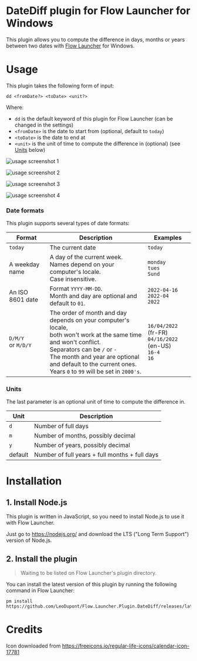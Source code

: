 # DateDiff plugin for Flow Launcher for Windows

This plugin allows you to compute the difference in days, months or years between two dates with [Flow Launcher](https://github.com/Flow-Launcher/Flow.Launcher) for Windows.

# Usage

This plugin takes the following form of input:
```
dd <fromDate?> <toDate> <unit?>
```

Where:
- `dd` is the default keyword of this plugin for Flow Launcher (can be changed in the settings)
- `<fromDate>` is the date to start from (optional, default to `today`)
- `<toDate>` is the date to end at
- `<unit>` is the unit of time to compute the difference in (optional) (see [Units](#units) below)

![usage screenshot 1](https://raw.githubusercontent.com/LeoDupont/Flow.Launcher.Plugin.WordReference/main/.readme-images/example1.png)


![usage screenshot 2](https://raw.githubusercontent.com/LeoDupont/Flow.Launcher.Plugin.WordReference/main/.readme-images/example2.png)


![usage screenshot 3](https://raw.githubusercontent.com/LeoDupont/Flow.Launcher.Plugin.WordReference/main/.readme-images/example3.png)


![usage screenshot 4](https://raw.githubusercontent.com/LeoDupont/Flow.Launcher.Plugin.WordReference/main/.readme-images/example4.png)

### Date formats

This plugin supports several types of date formats:

| Format | Description | Examples |
| ------ | ----------- | ------- |
| `today` | The current date | `today` |
| A weekday name | A day of the current week.<br/>Names depend on your computer's locale.<br/> Case insensitive. | `monday`<br/>`tues`<br/>`Sund` |
| An ISO 8601 date | Format `YYYY-MM-DD`.<br/> Month and day are optional and default to `01`. | `2022-04-16`<br/>`2022-04`<br/>`2022` |
| `D/M/Y`<br/>or `M/D/Y` | The order of month and day depends on your computer's locale, <br/>both won't work at the same time and won't conflict.<br/>Separators can be `/` or `-`<br/>The month and year are optional and default to the current ones.<br/>Years `0` to `99` will be set in `2000's`. | `16/04/2022` (fr-FR)<br/>`04/16/2022` (en-US)<br/>`16-4`<br/>`16` |

### Units

The last parameter is an optional unit of time to compute the difference in.

| Unit | Description |
| ----- | ----------- |
| `d` | Number of full days |
| `m` | Number of months, possibly decimal |
| `y` | Number of years, possibly decimal |
| default | Number of full years + full months + full days |

# Installation

## 1. Install Node.js

This plugin is written in JavaScript, so you need to install Node.js to use it with Flow Launcher.

Just go to https://nodejs.org/ and download the LTS ("Long Term Support") version of Node.js.

## 2. Install the plugin

> Waiting to be listed on Flow Launcher's plugin directory.

You can install the latest version of this plugin by running the following command in Flow Launcher:
```
pm install https://github.com/LeoDupont/Flow.Launcher.Plugin.DateDiff/releases/latest/download/Flow.Launcher.Plugin.DateDiff.zip
```

# Credits

Icon downloaded from https://freeicons.io/regular-life-icons/calendar-icon-17781
